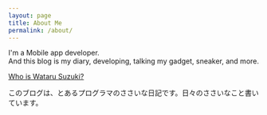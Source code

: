 ```yaml
---
layout: page
title: About Me
permalink: /about/
---
```


I'm a Mobile app developer.  
And this blog is my diary, developing, talking my gadget, sneaker, and more.

[Who is Wataru Suzuki?](http://watarusuzuki.github.io/MyProfile/)

このブログは、とあるプログラマのささいな日記です。日々のささいなこと書いています。
